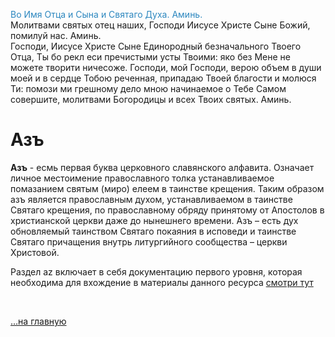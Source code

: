 <span style="color: #2C87BF;">Во Имя Отца и Сына и Святаго Духа. Аминь.</span>
<br>
Молитвами святых отец наших, Господи Иисусе Христе Сыне Божий, помилуй нас. Аминь.
<br>
Господи, Иисусе Христе Сыне Единородный безначального Твоего Отца, Ты бо рекл еси пречистыми усты Твоими: яко без Мене не можете творити ничесоже. Господи, мой Господи, верою объем в души моей и в сердце Тобою реченная, припадаю Твоей благоcти и молюся Ти: помози ми грешному дело мною начинаемое о Тебе Самом совершите, молитвами Богородицы и всех Твоих святых. Аминь.
<br>

# Азъ

**Азъ**  - есмь первая буква церковного славянского алфавита. Означает личное местоимение православного толка устанавливаемое помазанием святым (миро) елеем в таинстве крещения. Таким образом азъ является православным духом, устанавливаемом в таинстве Святаго крещения, по православному обряду принятому от Апостолов в христианской церкви даже до нынешнего времени. Азъ – есть дух обновляемый таинством Святаго покаяния в исповеди и таинстве Cвятаго причащения внутрь литургийного сообщества – церкви Христовой.

Раздел az включает в себя документацию первого уровня, которая необходима для вхождение в материалы данного ресурса [смотри тут](/)

<br>

[…на главную](/)

<br>

<script src="assets/js/navi.js"></script>

